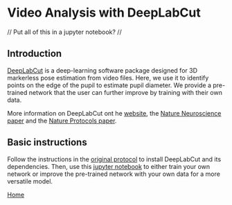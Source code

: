 # Video Analysis with DeepLabCut

// Put all of this in a jupyter notebook? //

## Introduction
[DeepLabCut](http://www.mousemotorlab.org/deeplabcut) is a deep-learning software package designed for 3D markerless pose estimation from video files. Here, we use it to identify points on the edge of the pupil to estimate pupil diameter. We provide a pre-trained network that the user can further improve by training with their own data.

More information on DeepLabCut ont he [website](http://www.mousemotorlab.org/deeplabcut), the [Nature Neuroscience paper](https://www.nature.com/articles/s41593-018-0209-y) and the [Nature Protocols paper](https://www.nature.com/articles/s41596-019-0176-0).

## Basic instructions
Follow the instructions in the [original protocol](https://www.nature.com/articles/s41596-019-0176-0) to install DeepLabCut and its dependencies. Then, use this [jupyter notebook]() to either train your own network or improve the pre-trained network with your own data for a more versatile model.

[Home](./index.html)
